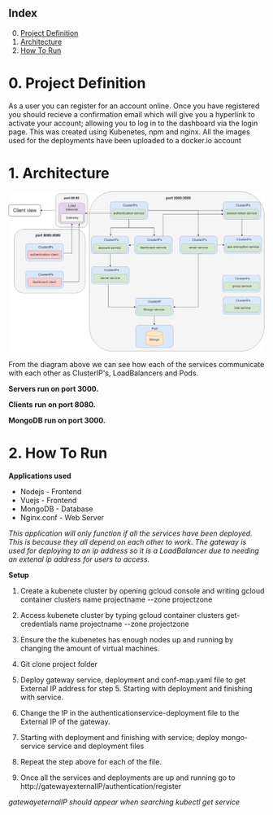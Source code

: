 ## Index 
0. [Project Definition](#0-Project-Definition)
1. [Architecture](#1-Architecture)
2. [How To Run](#2-How-To-Run)

# 0. Project Definition
As a user you can register for an account online. Once you have registered you should recieve a confirmation email which will give you a hyperlink to activate your account; allowing you to log in to the dashboard via the login page. This was created using Kubenetes, npm and nginx. All the images used for the deployments have been uploaded to a docker.io account

# 1. Architecture 

![Kubenetediagram](/Kubenetediagram(2).jpg)

From the diagram above we can see how each of the services communicate with each other as ClusterIP's, LoadBalancers and Pods. 

**Servers run on port 3000.**

**Clients run on port 8080.**

**MongoDB run on port 3000.** 

# 2. How To Run
 **Applications used**
 * Nodejs - Frontend
 * Vuejs - Frontend
 * MongoDB - Database 
 * Nginx.conf - Web Server

*This application will only function if all the services have been deployed. This is because they all depend on each other to work.*
*The gateway is used for deploying to an ip address so it is a LoadBalancer due to needing an extenal ip address for users to access.*

 **Setup**
 1. Create a kubenete cluster by opening gcloud console and writing gcloud container clusters name projectname --zone projectzone 
 
 2. Access kubenete cluster by typing gcloud container clusters get-credentials name projectname --zone projectzone
 
 3. Ensure the the kubenetes has enough nodes up and running by changing the amount of virtual machines. 
 
 4. Git clone project folder
 
 5. Deploy gateway service, deployment and conf-map.yaml file to get External IP address for step 5. Starting with deployment and finishing with service.  
 
 6. Change the IP in the authenticationservice-deployment file to the External IP of the gateway. 
 
 7. Starting with deployment and finishing with service; deploy mongo-service service and deployment files 
 
 8. Repeat the step above for each of the file.  
 
 9. Once all the services and deployments are up and running go to http://gatewayexternalIP/authentication/register

*gatewayeternalIP should appear when searching kubectl get service*


